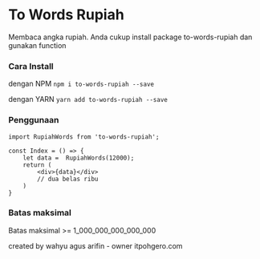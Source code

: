 # To Words Rupiah
Membaca angka rupiah. Anda cukup install package to-words-rupiah dan gunakan function 

### Cara Install

dengan NPM
`npm i to-words-rupiah --save`

dengan YARN
`yarn add to-words-rupiah --save`

### Penggunaan
```javascript-4-index.tsx
import RupiahWords from 'to-words-rupiah';

const Index = () => {
    let data =  RupiahWords(12000);
    return (
        <div>{data}</div>
        // dua belas ribu
    )
}
```

### Batas maksimal
Batas maksimal >= 1_000_000_000_000_000

created by wahyu agus arifin - owner itpohgero.com